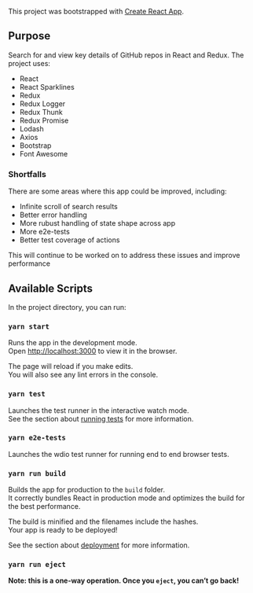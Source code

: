 This project was bootstrapped with [Create React App](https://github.com/facebookincubator/create-react-app).

## Purpose

Search for and view key details of GitHub repos in React and Redux. The project uses:
* React
* React Sparklines
* Redux
* Redux Logger
* Redux Thunk
* Redux Promise
* Lodash
* Axios
* Bootstrap
* Font Awesome

### Shortfalls

There are some areas where this app could be improved, including:
* Infinite scroll of search results
* Better error handling
* More rubust handling of state shape across app
* More e2e-tests
* Better test coverage of actions

This will continue to be worked on to address these issues and improve performance

## Available Scripts

In the project directory, you can run:

### `yarn start`

Runs the app in the development mode.<br>
Open [http://localhost:3000](http://localhost:3000) to view it in the browser.

The page will reload if you make edits.<br>
You will also see any lint errors in the console.

### `yarn test`

Launches the test runner in the interactive watch mode.<br>
See the section about [running tests](#running-tests) for more information.

### `yarn e2e-tests`

Launches the wdio test runner for running end to end browser tests.

### `yarn run build`

Builds the app for production to the `build` folder.<br>
It correctly bundles React in production mode and optimizes the build for the best performance.

The build is minified and the filenames include the hashes.<br>
Your app is ready to be deployed!

See the section about [deployment](#deployment) for more information.

### `yarn run eject`

**Note: this is a one-way operation. Once you `eject`, you can’t go back!**